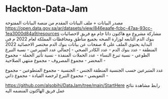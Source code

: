 # Hackton-Data-Jam
مصدر البيانات + ملف البيانات المقدم من منصة البيانات المفتوحة 
https://open.data.gov.sa/ar/datasets/view/846eaafe-fcbc-47aa-93cc-1ea3000d84a9/resources
مشاركة مشروع مع هاكتون داتا جام مع فريق لاحصائيات بنوك الدم التابعه لوزارة الصحه بجميع مناطق  ومحافظات المملكة لعام 2022 م
في البداية يحتوي الملف على 4 صفحات عن بيانات بنوك الدم
مختصر الاحصائية 2022
المنطقة -
عدد بنوك الدم -
عدد الكادر الصحي -
إجمالي عدد المتبرعين -
نسبة التبرع الطوعي -
نسبة تبرع النساء -
عدد الحملات المنفذة -
نسبة تأثير الحملة -
مجموع المحضر -
مجموع المصروف -
مجموع منتهي الصلاحية -

عدد المتبرعين حسب الجنسية 
المنطقة
الجنس -
الجنسية -
مجموع المتطوعين -
مجموع التعويضي -
مجموع التبرع لرخصة القيادة -
مجموع ذاتي -



https://github.com/alsobihi/DataJam/tree/main/StartHere  رابط مشاهدة نتائج عمل فريق الهاكتون المنضمه اليه
